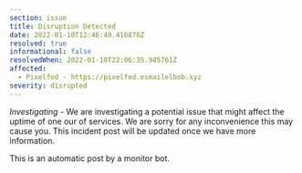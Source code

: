 ```yaml
---
section: issue
title: Disruption Detected
date: 2022-01-10T12:46:49.416876Z
resolved: true
informational: false
resolvedWhen: 2022-01-10T22:06:35.945761Z
affected:
  - Pixelfed - https://pixelfed.esmailelbob.xyz
severity: disrupted
---
```

*Investigating* - We are investigating a potential issue that might affect the uptime of one our of services. We are sorry for any inconvenience this may cause you. This incident post will be updated once we have more information.

This is an automatic post by a monitor bot.
        
